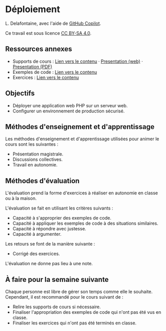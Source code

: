 # Déploiement

L. Delafontaine, avec l'aide de
[GitHub Copilot](https://github.com/features/copilot).

Ce travail est sous licence [CC BY-SA 4.0][licence].

## Ressources annexes

- Supports de cours : [Lien vers le contenu](./01-supports-de-cours/README.md) ·
  [Presentation (web)](https://heig-vd-progserv-course.github.io/heig-vd-progserv2-course/03.01-deploiement/01-supports-de-cours/index.html)
  ·
  [Presentation (PDF)](https://heig-vd-progserv-course.github.io/heig-vd-progserv2-course/03.01-deploiement/01-supports-de-cours/03.01-deploiement-presentation.pdf)
- Exemples de code : [Lien vers le contenu](./02-exemples-de-code/)
- Exercices : [Lien vers le contenu](./03-exercices/README.md)

## Objectifs

- Déployer une application web PHP sur un serveur web.
- Configurer un environnement de production sécurisé.

## Méthodes d'enseignement et d'apprentissage

Les méthodes d'enseignement et d'apprentissage utilisées pour animer le cours
sont les suivantes :

- Présentation magistrale.
- Discussions collectives.
- Travail en autonomie.

## Méthodes d'évaluation

L'évaluation prend la forme d'exercices à réaliser en autonomie en classe ou à
la maison.

L'évaluation se fait en utilisant les critères suivants :

- Capacité à s'approprier des exemples de code.
- Capacité à appliquer les exemples de code à des situations similaires.
- Capacité à répondre avec justesse.
- Capacité à argumenter.

Les retours se font de la manière suivante :

- Corrigé des exercices.

L'évaluation ne donne pas lieu à une note.

## À faire pour la semaine suivante

Chaque personne est libre de gérer son temps comme elle le souhaite. Cependant,
il est recommandé pour le cours suivant de :

- Relire les supports de cours si nécessaire.
- Finaliser l'appropriation des exemples de code qui n'ont pas été vus en
  classe.
- Finaliser les exercices qui n'ont pas été terminés en classe.

[licence]:
	https://github.com/heig-vd-progserv-course/heig-vd-progserv2-course/blob/main/LICENSE.md
